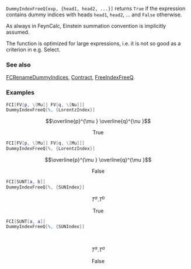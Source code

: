 `DummyIndexFreeQ[exp, {head1, head2, ...}]` returns `True` if the expression contains dummy indices with heads `head1`, `head2`, ... and `False` otherwise.

As always in FeynCalc, Einstein summation convention is implicitly assumed.

The function is optimized for large expressions, i.e. it is not so good as a criterion in e.g. Select.

### See also

[FCRenameDummyIndices](FCRenameDummyIndices), [Contract](Contract), [FreeIndexFreeQ](FreeIndexFreeQ).

### Examples

```mathematica
FCI[FV[p, \[Mu]] FV[q, \[Nu]]]
DummyIndexFreeQ[%, {LorentzIndex}]
```

$$\overline{p}^{\mu } \overline{q}^{\nu }$$

$$\text{True}$$

```mathematica
FCI[FV[p, \[Mu]] FV[q, \[Mu]]]
DummyIndexFreeQ[%, {LorentzIndex}]
```

$$\overline{p}^{\mu } \overline{q}^{\mu }$$

$$\text{False}$$

```mathematica
FCI[SUNT[a, b]]
DummyIndexFreeQ[%, {SUNIndex}]
```

$$T^a.T^b$$

$$\text{True}$$

```mathematica
FCI[SUNT[a, a]]
DummyIndexFreeQ[%, {SUNIndex}] 
  
 

```

$$T^a.T^a$$

$$\text{False}$$